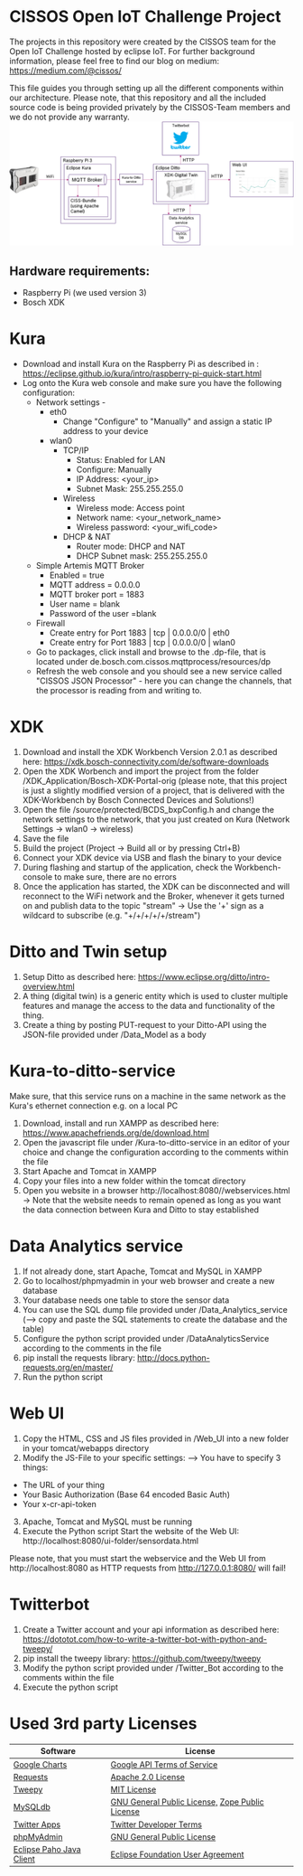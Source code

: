 ﻿
# CISSOS Open IoT Challenge Project

The projects in this repository were created by the CISSOS team for the Open IoT Challenge hosted by eclipse IoT. For further background information, please feel free to find our blog on medium:
https://medium.com/@cissos/

This file guides you through setting up all the different components within our architecture.
Please note, that this repository and all the included source code is being provided privately by the CISSOS-Team members and we do not provide any warranty.
![Final architecture](https://github.com/CISSOS/openIoTChallenge/blob/master/resources/Final_architecture.png?raw=true)
## Hardware requirements:
- Raspberry Pi (we used version 3)
- Bosch XDK

# Kura
 - Download and install Kura on the Raspberry Pi as described in : https://eclipse.github.io/kura/intro/raspberry-pi-quick-start.html
 - Log onto the Kura web console and make sure you have the following configuration:
	 - Network settings - 
		 - eth0
			 - Change "Configure" to "Manually" and assign a static IP address to your device
		 - wlan0
			 - TCP/IP
				 - Status: Enabled for LAN
				 - Configure: Manually
				 - IP Address: <your_ip>
				 - Subnet Mask: 255.255.255.0
			- Wireless
				- Wireless mode: Access point
				- Network name: <your_network_name>
				- Wireless password: <your_wifi_code>
			- DHCP & NAT
				- Router mode: DHCP and NAT
				- DHCP Subnet mask: 255.255.255.0
	- Simple Artemis MQTT Broker
		- Enabled = true
		- MQTT address = 0.0.0.0
		- MQTT broker port = 1883
		- User name = blank
		- Password of the user =blank
	- Firewall
		- Create entry for Port 1883 | tcp | 0.0.0.0/0 | eth0 
		-  Create entry for Port 1883 | tcp | 0.0.0.0/0 | wlan0
	- Go to packages, click install and browse to the .dp-file, that is located under de.bosch.com.cissos.mqttprocess/resources/dp
	- Refresh the web console and you should see a new service called "CISSOS JSON Processor" - here you can change the channels, that the processor is reading from and writing to.

# XDK
1. Download and install the XDK Workbench Version 2.0.1 as described here: https://xdk.bosch-connectivity.com/de/software-downloads
2. Open the XDK Worbench and import the project from the folder /XDK_Application/Bosch-XDK-Portal-orig (please note, that this project is just a slightly modified version of a project, that is delivered with the XDK-Workbench by Bosch Connected Devices and Solutions!)
3. Open the file /source/protected/BCDS_bxpConfig.h and change the network settings to the network, that you just created on Kura (Network Settings -> wlan0 -> wireless)
4. Save the file
5. Build the project (Project -> Build all or by pressing Ctrl+B)
6. Connect your XDK device via USB and flash the binary to your device
7. During flashing and startup of the application, check the Workbench-console to make sure, there are no errors
8. Once the application has started, the XDK can be disconnected and will reconnect to the WiFi network and the Broker, whenever it gets turned on and publish data to the topic "stream" -> Use the '+' sign as a  wildcard to subscribe (e.g. "+/+/+/+/+/stream") 

# Ditto and Twin setup
1. Setup Ditto as described here: https://www.eclipse.org/ditto/intro-overview.html
2. A thing (digital twin) is a generic entity which is used to cluster multiple features and manage the access to the data and functionality of the thing.
3. Create a thing by posting PUT-request to your Ditto-API using the JSON-file provided under /Data_Model as a body

# Kura-to-ditto-service
 Make sure, that this service runs on a machine in the same network as the Kura's ethernet connection e.g. on a local PC
1. Download, install and run  XAMPP as described here: https://www.apachefriends.org/de/download.html
2. Open the javascript file under /Kura-to-ditto-service in an editor of your choice and change the configuration according to the comments within the file
3. Start Apache and Tomcat in XAMPP
4. Copy your files into a new folder within the tomcat directory
5. Open you website in a browser http://localhost:8080/<YOURNEWFOLDER>/webservices.html
 -> Note that the website needs to remain opened as long as you want the data connection between Kura and Ditto to stay established
# Data Analytics service
1. If not already done, start Apache, Tomcat and MySQL in XAMPP
2. Go to localhost/phpmyadmin in your web browser and create a new database
3. Your database needs one table to store the sensor data
4. You can use the SQL dump file provided under /Data_Analytics_service (--> copy and paste the SQL statements to create the database and the table)
5. Configure the python script provided under /DataAnalyticsService according to the comments in the file
6. pip install the requests library: http://docs.python-requests.org/en/master/
7. Run the python script
# Web UI
1. Copy the HTML, CSS and JS files provided in /Web_UI into a new folder in your tomcat/webapps directory
2. Modify the JS-File to your specific settings:
--> You have to specify 3 things:
-   The URL of your thing
-   Your Basic Authorization (Base 64 encoded Basic Auth)
-   Your x-cr-api-token
3. Apache, Tomcat and MySQL must be running
4. Execute the Python script
Start the website of the Web UI:  
http://localhost:8080/ui-folder/sensordata.html

Please note, that you must start the webservice and the Web UI from http://localhost:8080 as HTTP requests from http://127.0.0.1:8080/ will fail!
# Twitterbot
1. Create a Twitter account and your api information as described here:
https://dototot.com/how-to-write-a-twitter-bot-with-python-and-tweepy/
2. pip install the tweepy library: https://github.com/tweepy/tweepy
3. Modify the python script provided under /Twitter_Bot according to the comments within the file
4. Execute the python script
# Used 3rd party Licenses
|Software| License |
|--|--|
[Google Charts](https://developers.google.com/chart/) |[Google API Terms of Service](https://developers.google.com/terms/)|
[Requests](http://docs.python-requests.org/en/master/)| [Apache 2.0 License](https://www.apache.org/licenses/LICENSE-2.0)|
[Tweepy](http://www.tweepy.org/) | [MIT License](https://opensource.org/licenses/MIT)|
[MySQLdb](https://github.com/PyMySQL/mysqlclient-python) |[GNU General Public License,](https://www.gnu.org/licenses/gpl-2.0.html)                        [Zope Public License](http://old.zope.org/Resources/License.1)|
[Twitter Apps](https://apps.twitter.com/)| [Twitter Developer Terms](https://developer.twitter.com/en/developer-terms/agreement-and-policy)|
[phpMyAdmin](https://www.phpmyadmin.net)| [GNU General Public License](https://www.gnu.org/licenses/gpl-2.0.html) |
[Eclipse Paho Java Client](https://eclipse.org/paho/clients/java/#in_browser)|[Eclipse Foundation User Agreement](https://chess.eecs.berkeley.edu/ptexternal/src/ptII/lib/org.eclipse.paho.client.mqttv3-license.htm)|



